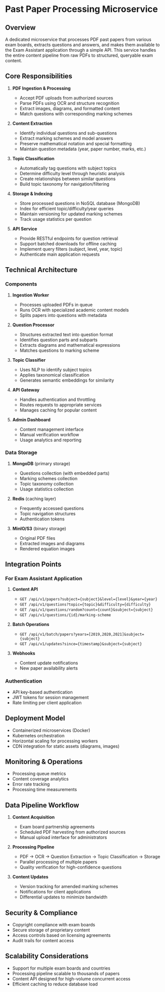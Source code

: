 # Past Paper Processing Microservice

## Overview
A dedicated microservice that processes PDF past papers from various exam boards, extracts questions and answers, and makes them available to the Exam Assistant application through a simple API. This service handles the entire content pipeline from raw PDFs to structured, queryable exam content.

## Core Responsibilities
1. **PDF Ingestion & Processing**
   - Accept PDF uploads from authorized sources
   - Parse PDFs using OCR and structure recognition
   - Extract images, diagrams, and formatted content
   - Match questions with corresponding marking schemes

2. **Content Extraction**
   - Identify individual questions and sub-questions
   - Extract marking schemes and model answers
   - Preserve mathematical notation and special formatting
   - Maintain question metadata (year, paper number, marks, etc.)

3. **Topic Classification**
   - Automatically tag questions with subject topics
   - Determine difficulty level through heuristic analysis
   - Create relationships between similar questions
   - Build topic taxonomy for navigation/filtering

4. **Storage & Indexing**
   - Store processed questions in NoSQL database (MongoDB)
   - Index for efficient topic/difficulty/year queries
   - Maintain versioning for updated marking schemes
   - Track usage statistics per question

5. **API Service**
   - Provide RESTful endpoints for question retrieval
   - Support batched downloads for offline caching
   - Implement query filters (subject, level, year, topic)
   - Authenticate main application requests

## Technical Architecture

### Components
1. **Ingestion Worker**
   - Processes uploaded PDFs in queue
   - Runs OCR with specialized academic content models
   - Splits papers into questions with metadata

2. **Question Processor**
   - Structures extracted text into question format
   - Identifies question parts and subparts
   - Extracts diagrams and mathematical expressions
   - Matches questions to marking scheme

3. **Topic Classifier**
   - Uses NLP to identify subject topics
   - Applies taxonomical classification
   - Generates semantic embeddings for similarity

4. **API Gateway**
   - Handles authentication and throttling
   - Routes requests to appropriate services
   - Manages caching for popular content

5. **Admin Dashboard**
   - Content management interface
   - Manual verification workflow
   - Usage analytics and reporting

### Data Storage
1. **MongoDB** (primary storage)
   - Questions collection (with embedded parts)
   - Marking schemes collection
   - Topic taxonomy collection
   - Usage statistics collection

2. **Redis** (caching layer)
   - Frequently accessed questions
   - Topic navigation structures
   - Authentication tokens

3. **MinIO/S3** (binary storage)
   - Original PDF files
   - Extracted images and diagrams
   - Rendered equation images

## Integration Points

### For Exam Assistant Application
1. **Content API**
   - `GET /api/v1/papers?subject={subject}&level={level}&year={year}`
   - `GET /api/v1/questions?topic={topic}&difficulty={difficulty}`
   - `GET /api/v1/questions/random?count={count}&subject={subject}`
   - `GET /api/v1/questions/{id}/marking-scheme`

2. **Batch Operations**
   - `GET /api/v1/batch/papers?years=[2019,2020,2021]&subject={subject}`
   - `GET /api/v1/updates?since={timestamp}&subject={subject}`

3. **Webhooks**
   - Content update notifications
   - New paper availability alerts

### Authentication
- API key-based authentication
- JWT tokens for session management
- Rate limiting per client application

## Deployment Model
- Containerized microservices (Docker)
- Kubernetes orchestration
- Horizontal scaling for processing workers
- CDN integration for static assets (diagrams, images)

## Monitoring & Operations
- Processing queue metrics
- Content coverage analytics
- Error rate tracking
- Processing time measurements

## Data Pipeline Workflow
1. **Content Acquisition**
   - Exam board partnership agreements
   - Scheduled PDF harvesting from authorized sources
   - Manual upload interface for administrators

2. **Processing Pipeline**
   - PDF → OCR → Question Extraction → Topic Classification → Storage
   - Parallel processing of multiple papers
   - Quality verification for high-confidence questions

3. **Content Updates**
   - Version tracking for amended marking schemes
   - Notifications for client applications
   - Differential updates to minimize bandwidth

## Security & Compliance
- Copyright compliance with exam boards
- Secure storage of proprietary content
- Access controls based on licensing agreements
- Audit trails for content access

## Scalability Considerations
- Support for multiple exam boards and countries
- Processing pipeline scalable to thousands of papers
- Content API designed for high-volume concurrent access
- Efficient caching to reduce database load

